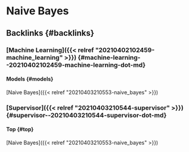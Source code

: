 # Naive Bayes


## Backlinks {#backlinks}


### [Machine Learning]({{< relref "20210402102459-machine_learning" >}}) {#machine-learning--20210402102459-machine-learning-dot-md}


#### Models {#models}

[Naive Bayes]({{< relref "20210403210553-naive_bayes" >}})


### [Supervisor]({{< relref "20210403210544-supervisor" >}}) {#supervisor--20210403210544-supervisor-dot-md}


#### Top {#top}

[Naive Bayes]({{< relref "20210403210553-naive_bayes" >}})

